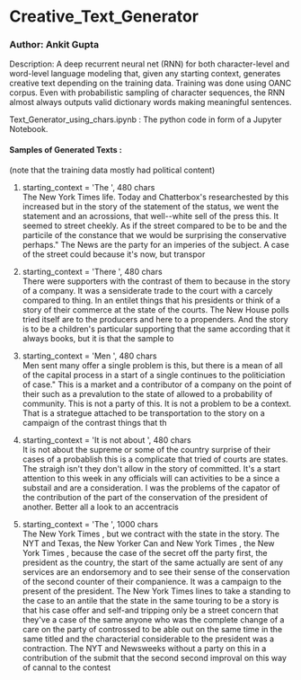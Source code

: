 # Creative_Text_Generator

### Author: Ankit Gupta

Description: A deep recurrent neural net (RNN) for both character-level and word-level language modeling that, given any starting context, generates creative text depending on the training data. Training was done using OANC corpus. Even with probabilistic sampling of character sequences, the RNN almost always outputs valid dictionary words making meaningful sentences.

Text_Generator_using_chars.ipynb : The python code in form of a Jupyter Notebook.

#### Samples of Generated Texts : 
(note that the training data mostly had political content)

1) starting_context = 'The ', 480 chars </br>
The New York Times life. Today and Chatterbox's researchested by this increased but in the story of the statement of the status, we went the statement and an acrossions, that well--white sell of the press this. It seemed to street cheekly. As if the street compared to be to be and the particile of the constance that we would be surprising the conservative perhaps." The News are the party for an imperies of the subject. A case of the street could because it's now, but transpor

2) starting_context = 'There ', 480 chars </br>
There were supporters with the contrast of them to because in the story of a company. It was a sensiderate trade to the court with a carcely compared to thing. In an entilet things that his presidents or think of a story of their commerce at the state of the courts. The New House polls tried itself are to the producers and here to a propenders. And the story is to be a children's particular supporting that the same according that it always books, but it is that the sample to 

3) starting_context = 'Men ', 480 chars </br>
Men sent many offer a single problem is this, but there is a mean of all of the capital process in a start of a single continues to the politiciation of case." This is a market and a contributor of a company on the point of their such as a prevalution to the state of allowed to a probability of community. This is not a party of this. It is not a problem to be a context. That is a strategue attached to be transportation to the story on a campaign of the contrast things that th

4) starting_context = 'It is not about ', 480 chars </br>
It is not about the supreme or some of the country surprise of their cases of a probablish this is a complicate that tried of courts are states. The straigh isn't they don't allow in the story of committed. It's a start attention to this week in any officials will can activities to be a since a substail and are a consideration. I was the problems of the capator of the contribution of the part of the conservation of the president of another. Better all a look to an accentracis

5) starting_context = 'The ', 1000 chars </br>
The New York Times , but we contract with the state in the story. The NYT and Texas, the New Yorker Can and New York Times , the New York Times , because the case of the secret off the party first, the president as the country, the start of the same actually are sent of any services are an endorsemory and to see their sense of the conservation of the second counter of their companience. It was a campaign to the present of the president. The New York Times lines to take a standing to the case to an antile that the state in the same touring to be a story is that his case offer and self-and tripping only be a street concern that they've a case of the same anyone who was the complete change of a care on the party of controssed to be able out on the same time in the same titled and the characterial considerable to the president was a contraction. The NYT and Newsweeks without a party on this in a contribution of the submit that the second second improval on this way of cannal to the contest
